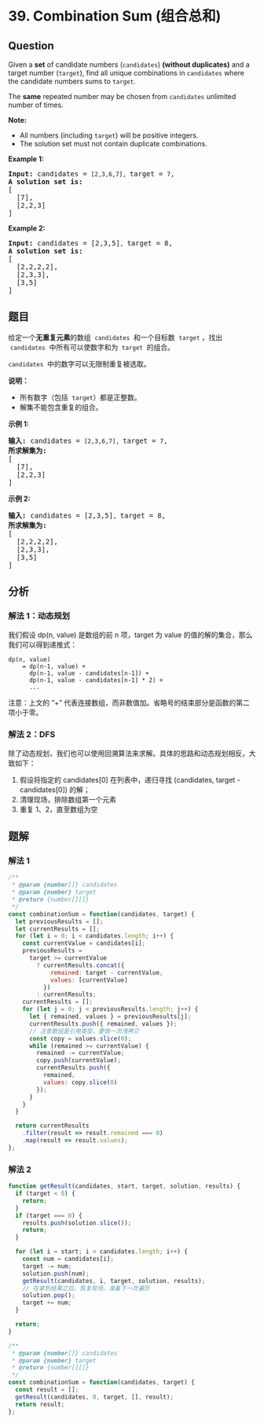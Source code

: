 # 39. Combination Sum (组合总和)

## Question

Given a **set** of candidate numbers (`candidates`) **(without duplicates)** and a target number (`target`), find all unique combinations in `candidates` where the candidate numbers sums to `target`.

The **same** repeated number may be chosen from `candidates` unlimited number of times.

**Note:**

-   All numbers (including `target`) will be positive integers.
-   The solution set must not contain duplicate combinations.

**Example 1:**

<pre><strong>Input:</strong> candidates = <code>[2,3,6,7], </code>target = <code>7</code>,
<strong>A solution set is:</strong>
[
  [7],
  [2,2,3]
]
</pre>

**Example 2:**

<pre><strong>Input:</strong> candidates = [2,3,5]<code>, </code>target = 8,
<strong>A solution set is:</strong>
[
&nbsp; [2,2,2,2],
&nbsp; [2,3,3],
&nbsp; [3,5]
]
</pre>

## 题目

给定一个**无重复元素**的数组  `candidates`  和一个目标数  `target` ，找出  `candidates`  中所有可以使数字和为  `target`  的组合。

`candidates`  中的数字可以无限制重复被选取。

**说明：**

-   所有数字（包括  `target`）都是正整数。
-   解集不能包含重复的组合。

**示例 1:**

<pre><strong>输入:</strong> candidates = <code>[2,3,6,7], </code>target = <code>7</code>,
<strong>所求解集为:</strong>
[
  [7],
  [2,2,3]
]
</pre>

**示例 2:**

<pre><strong>输入:</strong> candidates = [2,3,5]<code>, </code>target = 8,
<strong>所求解集为:</strong>
[
&nbsp; [2,2,2,2],
&nbsp; [2,3,3],
&nbsp; [3,5]
]</pre>

## 分析

### 解法 1：动态规划

我们假设 dp(n, value) 是数组的前 n 项，target 为 value 的值的解的集合，那么我们可以得到递推式：

```
dp(n, value)
    = dp(n-1, value) +
      dp(n-1, value - candidates[n-1]) +
      dp(n-1, value - candidates[n-1] * 2) +
      ...
```

注意：上文的 “+” 代表连接数组，而非数值加。省略号的结束部分是函数的第二项小于零。

### 解法 2：DFS

除了动态规划，我们也可以使用回溯算法来求解。具体的思路和动态规划相反，大致如下：

1. 假设将指定的 candidates[0] 在列表中，递归寻找 (candidates, target - candidates[0]) 的解；
2. 清理现场，排除数组第一个元素
3. 重复 1、2，直至数组为空

## 题解

### 解法 1

```javascript
/**
 * @param {number[]} candidates
 * @param {number} target
 * @return {number[][]}
 */
const combinationSum = function(candidates, target) {
  let previousResults = [];
  let currentResults = [];
  for (let i = 0; i < candidates.length; i++) {
    const currentValue = candidates[i];
    previousResults =
      target >= currentValue
        ? currentResults.concat({
            remained: target - currentValue,
            values: [currentValue]
          })
        : currentResults;
    currentResults = [];
    for (let j = 0; j < previousResults.length; j++) {
      let { remained, values } = previousResults[j];
      currentResults.push({ remained, values });
      // 注意数组是引用类型，要做一次浅拷贝
      const copy = values.slice(0);
      while (remained >= currentValue) {
        remained -= currentValue;
        copy.push(currentValue);
        currentResults.push({
          remained,
          values: copy.slice(0)
        });
      }
    }
  }

  return currentResults
    .filter(result => result.remained === 0)
    .map(result => result.values);
};
```

### 解法 2

```javascript
function getResult(candidates, start, target, solution, results) {
  if (target < 0) {
    return;
  }
  if (target === 0) {
    results.push(solution.slice());
    return;
  }

  for (let i = start; i < candidates.length; i++) {
    const num = candidates[i];
    target -= num;
    solution.push(num);
    getResult(candidates, i, target, solution, results);
    // 在拿到结果之后，恢复现场，准备下一次遍历
    solution.pop();
    target += num;
  }

  return;
}

/**
 * @param {number[]} candidates
 * @param {number} target
 * @return {number[][]}
 */
const combinationSum = function(candidates, target) {
  const result = [];
  getResult(candidates, 0, target, [], result);
  return result;
};
```
